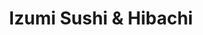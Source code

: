 ---
layout: place
title: "Izumi Sushi & Hibachi"
permalink: /north-dakota/fargo/izumi-sushi-hibachi.html
stateAbbr: ND
stateName: North Dakota
cityName: Fargo
seo:
  name: "Izumi Sushi & Hibachi"
  type: Restaurant
  links: null
description: "Looking for sushi in Fargo, North Dakota? Check out Izumi Sushi & Hibachi for a delightful Japanese dining experience. Enjoy a variety of sushi and other dis..."
place_id: ChIJXSRwpVrLyFIRHZZYB7F8fkA
photos:
  - name: >-
      places/ChIJXSRwpVrLyFIRHZZYB7F8fkA/photos/AeeoHcIt9F7kLDstZzp_4GHQtOlUNb_ty3WaRuasoQmqpF614Ypbdj9i6tr-Ba607i5IiPzs6EgcS9f6qsnHh7AZ-0nVBlp9iAnTQaU1bUt3EtPwMUpR4ErJiwVsI3TqSEKde2Vhxls_BYs5AcQvvO2w-wB0jbjEiX76DWefT0097rT0uBWCOLa-4Q26w_ZOEvB2ZLtFk8KM7xT6EmO84XlKBQIg7pBNHu1DyBAtwrxl5ceuplc0sM_wXwzsGc3Q5vhLg8bUqOX-vtGXjgRQiPIEaUIXds_N7akoDjtHpCmVxMuZnA
    widthPx: 1273
    heightPx: 649
    authorAttributions:
      - displayName: Izumi Sushi & Hibachi
        uri: https://maps.google.com/maps/contrib/111418984434497316321
        photoUri: >-
          https://lh3.googleusercontent.com/a-/ALV-UjVhZwL83kkXMy9yjlUv2BLQxpnoP6cMc3bLXo1j9gQbAc61Ugc=s100-p-k-no-mo
    flagContentUri: >-
      https://www.google.com/local/imagery/report/?cb_client=maps_api_places.places_api&image_key=!1e10!2sAF1QipO-kXgmlGXmOP7NGPbL5rr39P74y4-bZbLy1reC&hl=en-US
    googleMapsUri: >-
      https://www.google.com/maps/place//data=!3m4!1e2!3m2!1sAF1QipO-kXgmlGXmOP7NGPbL5rr39P74y4-bZbLy1reC!2e10!4m2!3m1!1s0x52c8cb5aa570245d:0x407e7cb10758961d
  - name: >-
      places/ChIJXSRwpVrLyFIRHZZYB7F8fkA/photos/AeeoHcLEB_aZg3QyOOHaVJLovmz-HBQs2TF5K74ebbvI_nlDbSKlDAzyrSHNzfv0E30cjW0q_EM5EqSj16XwJLYWzDhNfFy3jsX4fWdjSXot_RInHVLSvIuR5I_nwdS_0nHAE9cHoeKjQw5IutehPA7iC3FT3ofrhq3qGJDtGu9dQ19Q0GhokGgWe3GyBXNOvNDJ6Nq1y-3kFlcQSrx1dNAlQH7BtIAb6PtZEGmvx7FDx0fPV_1Z8jw-8PIjsGKDbEfJwLVL18QFrpDJGOWqUJOsXaar3AZCfASpngIvmTXxAfyKqUIGs5yYS1wUOd7WMxAAPOqkC7yjZWHPqmPkOOQj8uDVvpYWUoQ72qPweB9vSbivaHrMavC8AX1oGfreAGimh9DN3sPwJnWe2rsuJCz7pYDZGDvXAq34G1CD3h7V9sT3IdnH
    widthPx: 4032
    heightPx: 3024
    authorAttributions:
      - displayName: Seth Ilzy
        uri: https://maps.google.com/maps/contrib/108145470689046092230
        photoUri: >-
          https://lh3.googleusercontent.com/a/ACg8ocIihQocy0detsYjxpYa-tWpFEPdMxPejZ3TXGnCjXTDHMu2tg=s100-p-k-no-mo
    flagContentUri: >-
      https://www.google.com/local/imagery/report/?cb_client=maps_api_places.places_api&image_key=!1e10!2sCIHM0ogKEICAgMDIyZ7ijwE&hl=en-US
    googleMapsUri: >-
      https://www.google.com/maps/place//data=!3m4!1e2!3m2!1sCIHM0ogKEICAgMDIyZ7ijwE!2e10!4m2!3m1!1s0x52c8cb5aa570245d:0x407e7cb10758961d
  - name: >-
      places/ChIJXSRwpVrLyFIRHZZYB7F8fkA/photos/AeeoHcImlUSGtFhZjOC2_aVvIE5caxGH8BV66n8SPgRjMdfKU61VerAQLRmkihZPxRYSJGJlrPSNwx-LhUO8SNMMOAhb7eHtUzWDTh-nS-dwfsCOl9tiicTGCUI0euQNjftTipGFyRKIf6UigvtZOQqIsttOnX-yWuGmatZZICCKadHc8-bOOm_it-IkHn2R7BPEGj7s4CdSVM8Woc9XddLJhakFisbB2mlMFU1AkhFb-WNop1r71HbDs2QRV8RKsTeyrLxcTTDBspzfSftf_eYYA2ChZs7Vc-iiXVJi5HUSW7AcEqXEX8j6BJyNt7C7awtIer1euJyw2Ls4qVSmhl4HEQLkNE6unMvSwhLr1CBkfv2e-SPaEU9FVMW477rMB0omM-q6NQ-4e0qsAXztIjv5Vn1ldv_yD_Qa8rxfSYZ-0I0OVlc
    widthPx: 4032
    heightPx: 2268
    authorAttributions:
      - displayName: Steven Bode
        uri: https://maps.google.com/maps/contrib/101185720010156811805
        photoUri: >-
          https://lh3.googleusercontent.com/a-/ALV-UjXMWDazSQ89OzuEgPIpYz7v27X5yngcrcV7FpIkqDC2HA4E9jgQ=s100-p-k-no-mo
    flagContentUri: >-
      https://www.google.com/local/imagery/report/?cb_client=maps_api_places.places_api&image_key=!1e10!2sCIHM0ogKEICAgIC_6-PtwgE&hl=en-US
    googleMapsUri: >-
      https://www.google.com/maps/place//data=!3m4!1e2!3m2!1sCIHM0ogKEICAgIC_6-PtwgE!2e10!4m2!3m1!1s0x52c8cb5aa570245d:0x407e7cb10758961d
  - name: >-
      places/ChIJXSRwpVrLyFIRHZZYB7F8fkA/photos/AeeoHcKYJPe5HsyJfFCI_jT98HDTM2kDJjiMEj9Q30YQnsIy90bOfLar7f6ecZun4hAnA9ldTsJL1J0nWATxqcKEoaJfPbU-yZMKrRCn8Eyc_m1vXpAFT--5quY4_qRzFPC9D_XyUvziTDpaUjeKI2BQGivFUk85pyy-9Hb87Cq8x0yAbi0xeuiiF3qHAvAaAqjp_HVhrMKDqR39-9S_IGsgVrNXlHyV8RTxFJ6lkvwoE5NGL73HM-p3mG6OFBwQmxEHdOza1Maupdj44t5714lsT3NIpATqsFepnyY6NtiFn2bXpUVnp9_DADyPZd80or0Hut93cLQ_tkrZX7fMkJLLPn7CW_VKbjnW8ra1jicj5MSaPcA21_I-zfR-EeaFpxsohhJGHN9C7I9BAosDKdIccbleeJvtSPIyrZBOuDwWLXM
    widthPx: 3024
    heightPx: 4032
    authorAttributions:
      - displayName: Varsha Chipala
        uri: https://maps.google.com/maps/contrib/106973441515635232213
        photoUri: >-
          https://lh3.googleusercontent.com/a-/ALV-UjXmjkt4ZFGhf9xhHYHxFeCpkHDvQhHvbRBvWKllRgSmF7j0vJUxfA=s100-p-k-no-mo
    flagContentUri: >-
      https://www.google.com/local/imagery/report/?cb_client=maps_api_places.places_api&image_key=!1e10!2sCIHM0ogKEICAgIDHhcLSXg&hl=en-US
    googleMapsUri: >-
      https://www.google.com/maps/place//data=!3m4!1e2!3m2!1sCIHM0ogKEICAgIDHhcLSXg!2e10!4m2!3m1!1s0x52c8cb5aa570245d:0x407e7cb10758961d
  - name: >-
      places/ChIJXSRwpVrLyFIRHZZYB7F8fkA/photos/AeeoHcLpjWvNNkIrMbucOvZbJAeIc5M_AUUaGEFrwQJCsN6FeOUr52Xe02qFs-k9w96Ua0THh-Vb5qiLywnjA1w4HVxpcTH0H3MhlqB0MqNeB6ohqbTM0Lky2MDk4De388feo0x_C9JrBgAfs2gedk1WMVqL6KQDWTeS50xsVRoFtq1d5Zd5gU6qpVX2fSgkSMU3LGdIgMiNJmA3F_ydvHcAjMErMi_wYPYCCkK3WUaHinFi2pCK0u-faP4nYwfEAPaMDKKYcE8eImtqFHeTdT_Ohzq-Pm3WSlVS1yGsUw6BBMkL6llCJ10vmcoT8ATCcesyba6M44wdJUVlnlCnMdmnBn3Ji6icMmLX4g_fWEEVCl7JL-bhCsslmT48h8D9ZQvHkH69vNVddgzv7O-nCt_y0imFMLnZGorHrr4sENqjL6eW0L0U
    widthPx: 4032
    heightPx: 3024
    authorAttributions:
      - displayName: Amy M
        uri: https://maps.google.com/maps/contrib/116474453222991012868
        photoUri: >-
          https://lh3.googleusercontent.com/a-/ALV-UjWqqpRuJMJ5ABNwUIm6BGZs0GD8VFN7Kb0ek9NiDwvRqPVVVIL4=s100-p-k-no-mo
    flagContentUri: >-
      https://www.google.com/local/imagery/report/?cb_client=maps_api_places.places_api&image_key=!1e10!2sCIHM0ogKEICAgICDtbj1xgE&hl=en-US
    googleMapsUri: >-
      https://www.google.com/maps/place//data=!3m4!1e2!3m2!1sCIHM0ogKEICAgICDtbj1xgE!2e10!4m2!3m1!1s0x52c8cb5aa570245d:0x407e7cb10758961d
  - name: >-
      places/ChIJXSRwpVrLyFIRHZZYB7F8fkA/photos/AeeoHcIKtE-i0hPmfErLVaBBUPwquZl5eg2DVhCycLF0cZNjv7B1RJN6e95KsX3Hg35m4meRN20HYsQQyVXxCVDILAXUSfdPLEqZ99X6tLZTSla9isEm7OVQl7JSdzzdqUWGTUnNccCbExTk8C_p7280Yv0tN2XaucYwcbqIWOqY1UyZLV--FGVSpW6GkUui5FleVmT8yo6-o_RZD6ASiuncC1_-f0xu-hqZoio8fgaLovW3YjS-wlaNcHpwyggO9P9Gs_gD65DUwvr5xn8dxqU4jHAwDJuiKKkKOhfUy8T7hRFXezWaRKd3FSm8E3VcTHtIRxs5rpwL5Q4gJARgwCL3gDe3Kb3bZR3CwWUaNrc9zyHYodh6tpOV3loJbJDd2-fP13DwVxo5npuuyyyM__IM9PIiD-Cc5zzlFutu2MISBwvA8w
    widthPx: 3175
    heightPx: 2268
    authorAttributions:
      - displayName: Steven Bode
        uri: https://maps.google.com/maps/contrib/101185720010156811805
        photoUri: >-
          https://lh3.googleusercontent.com/a-/ALV-UjXMWDazSQ89OzuEgPIpYz7v27X5yngcrcV7FpIkqDC2HA4E9jgQ=s100-p-k-no-mo
    flagContentUri: >-
      https://www.google.com/local/imagery/report/?cb_client=maps_api_places.places_api&image_key=!1e10!2sCIHM0ogKEICAgICP0rzqNA&hl=en-US
    googleMapsUri: >-
      https://www.google.com/maps/place//data=!3m4!1e2!3m2!1sCIHM0ogKEICAgICP0rzqNA!2e10!4m2!3m1!1s0x52c8cb5aa570245d:0x407e7cb10758961d
  - name: >-
      places/ChIJXSRwpVrLyFIRHZZYB7F8fkA/photos/AeeoHcJTbMyjJXbt2PaRU330JkPiS-G1qPoHWjZWvXIKCFAXEA6x1pOOAJxNy0DYMrwetEaDJv5sGejj_lYK2b0he7E982en89V_XbeSAcsQJBR5LwKRNGhoWR41k_cF9XNHas_3Qg8eQ6C3PpBelzCZ_DhmaZGJDyXo-TDV0Zqhp4IcJC025_kRHIOAyVYKHL7XfQMwF4eTXR9PrkIlg4bcm9SBOBCWUacK3aBvj48eItJ-wrjm7bHlN-9Gd-5_HALuvxrpsS4TKKM2WyYnBEeT79yUrWwEg-7FZK368eUCaJEZs5n2GKyvNfTCJyXsevRppPBm4CvHmHXPdfcmhm39vmUpwuHPzZoK4ewuhVWttfH_ae-VVx0AQJfNZzvLp4NVW0q5C1A4BeogJ2cjc1qOTk0gFsk5i46iniKq7jNsQgsMEqEw
    widthPx: 3024
    heightPx: 4032
    authorAttributions:
      - displayName: Amy M
        uri: https://maps.google.com/maps/contrib/116474453222991012868
        photoUri: >-
          https://lh3.googleusercontent.com/a-/ALV-UjWqqpRuJMJ5ABNwUIm6BGZs0GD8VFN7Kb0ek9NiDwvRqPVVVIL4=s100-p-k-no-mo
    flagContentUri: >-
      https://www.google.com/local/imagery/report/?cb_client=maps_api_places.places_api&image_key=!1e10!2sCIHM0ogKEICAgICDtbidjgE&hl=en-US
    googleMapsUri: >-
      https://www.google.com/maps/place//data=!3m4!1e2!3m2!1sCIHM0ogKEICAgICDtbidjgE!2e10!4m2!3m1!1s0x52c8cb5aa570245d:0x407e7cb10758961d
  - name: >-
      places/ChIJXSRwpVrLyFIRHZZYB7F8fkA/photos/AeeoHcIKPCrlfaKIG6GL26YdaIFtSPfP6S6WJ0fi1d0mlnYlnhHgwV2Eg1JEj9Dz2VIicORywOr7Ju1ywOHFp8GYmky_5QUyHbFOJH6XgpuSg57EuxAGm8q5_GCtwSJ_K57BYX_u4AWQOiO59cCvf1yX2e7RLGDTq20wN7xO81UyxHPBtPaQ0puZHOI120MhL_aI5kROuyv4GqzWThsOEHY9s5zH2P6UbP-_8RsP7llVnM4PwGUtEYyvOkmPoSwoxHRZ24eDYH0fVcAOMjGkk1HVGVtuRVWSy7-HjpOAFc4i_2EM_quBb-1ef7OsY5DCwNVNiEMeqoV-a8yUJk7Dva4UJfOVYjzfFtss5ujKU75v9G9xCFniM40CxNcFv4EPWwm81JeDne3tOx4fAYcs2RLGeQu6tULIM03XqGtRNg
    widthPx: 3060
    heightPx: 4080
    authorAttributions:
      - displayName: Cody Wichterman
        uri: https://maps.google.com/maps/contrib/112622877308555330394
        photoUri: >-
          https://lh3.googleusercontent.com/a-/ALV-UjWShvJLLshrWJiLDdtjkv0HykFB8AXdGo4EimB6kkRTmcfNgvOv=s100-p-k-no-mo
    flagContentUri: >-
      https://www.google.com/local/imagery/report/?cb_client=maps_api_places.places_api&image_key=!1e10!2sCIHM0ogKEICAgICPiu6F-gE&hl=en-US
    googleMapsUri: >-
      https://www.google.com/maps/place//data=!3m4!1e2!3m2!1sCIHM0ogKEICAgICPiu6F-gE!2e10!4m2!3m1!1s0x52c8cb5aa570245d:0x407e7cb10758961d
  - name: >-
      places/ChIJXSRwpVrLyFIRHZZYB7F8fkA/photos/AeeoHcIg4nLAxOdAWO6J7N283M_8Ww0DVtYTeJgx2I3WSkJdntWPLKzn7Lm-raLb-Rb5bXRiaKtW54YIOSNWpKLvCKt-NnPW2pQLUoMP7gB4W1GHKOSwGMxnN3OjTCvJE57_tLbccrE-odtOIGR0p3wO5eAXKJcqzLyufS839JiMxpTsZNwZPbpSOLAc9tN5VGcgpJHTe_DSWu-1kFQnCnojvI4BBCeQeDt4hHj2Bxt9M3itXanME1tDun1DbgbRLFDEmPO33uvnm3cs1EmETieo7xTz5682RRDAvQ-aeYMFNllzbCdJOeFNKMbh74gnUYMi5fyLK5Fa742SX4_MBzHl1BFPDlAFfjI4z17yP6q7I1-Qk90vxrgYBoh8X4xalNS_OtITRDoQTBBKRDGiyew_VhAj9MAytV618HlMJIS_cyo
    widthPx: 4032
    heightPx: 3024
    authorAttributions:
      - displayName: Amy M
        uri: https://maps.google.com/maps/contrib/116474453222991012868
        photoUri: >-
          https://lh3.googleusercontent.com/a-/ALV-UjWqqpRuJMJ5ABNwUIm6BGZs0GD8VFN7Kb0ek9NiDwvRqPVVVIL4=s100-p-k-no-mo
    flagContentUri: >-
      https://www.google.com/local/imagery/report/?cb_client=maps_api_places.places_api&image_key=!1e10!2sCIHM0ogKEICAgIDrvuvUPg&hl=en-US
    googleMapsUri: >-
      https://www.google.com/maps/place//data=!3m4!1e2!3m2!1sCIHM0ogKEICAgIDrvuvUPg!2e10!4m2!3m1!1s0x52c8cb5aa570245d:0x407e7cb10758961d
  - name: >-
      places/ChIJXSRwpVrLyFIRHZZYB7F8fkA/photos/AeeoHcLzkKeUuUZXcC5-miyeCFyt9BSPfiTaFCpD8qS3p6PsKA8jXbLouhr2xKAZQ0hZX_Ot9r0q0Jz7cwAGNTcH7UbS_jvKB0hASLGCRhPmX6LgUbDkCOTojQqy0pOj4TKqrnRAxs7ib2yXYkZGmB4Z1GdYLWc7Pp58ZieYzAwo9fc9b8_sJ3DH9GmB-2WHyczY7uu7yD9q6HuYjsYNNbQsmuD71ZQW3jgzzTx209SxH9zxEmuAqFKLeneddtDGp8Io_vjSAK6HTBcitMHoERLElL7skVSUZQ3UqzPOwfBagrS5c2erErHuk4mnadPnNboQMA4ZalFPUUvMvtTsRN5wswil1gnzO-IDbtnre9_2QA_NmRlBMiwF_eng4ABGABr4EZl8zt_zDkNXwlKSUhST_p-0t7m66pCqrkx78g6KTl2Kvw
    widthPx: 4032
    heightPx: 3024
    authorAttributions:
      - displayName: Ham Burger
        uri: https://maps.google.com/maps/contrib/101187641980741526178
        photoUri: >-
          https://lh3.googleusercontent.com/a-/ALV-UjVjafmun-_iljpkLCtKzHVegwIc7iexAFnOrowZjeH0Ph7IHUplwg=s100-p-k-no-mo
    flagContentUri: >-
      https://www.google.com/local/imagery/report/?cb_client=maps_api_places.places_api&image_key=!1e10!2sCIHM0ogKEICAgIDx1YuQFw&hl=en-US
    googleMapsUri: >-
      https://www.google.com/maps/place//data=!3m4!1e2!3m2!1sCIHM0ogKEICAgIDx1YuQFw!2e10!4m2!3m1!1s0x52c8cb5aa570245d:0x407e7cb10758961d
address: '5050 13th Ave S #5, Fargo, ND 58103, USA'
street: '5050 13th Ave S #5'
city: Fargo
state: ND
zip: '58103'
country: USA
neighborhood: Willow Park
latitude: '46.861572'
longitude: '-96.871173'
accessibility_options:
  wheelchairAccessibleParking: true
  wheelchairAccessibleEntrance: true
  wheelchairAccessibleRestroom: true
  wheelchairAccessibleSeating: true
business_status: OPERATIONAL
name: Izumi Sushi & Hibachi
google_maps_links:
  directionsUri: >-
    https://www.google.com/maps/dir//''/data=!4m7!4m6!1m1!4e2!1m2!1m1!1s0x52c8cb5aa570245d:0x407e7cb10758961d!3e0
  placeUri: https://maps.google.com/?cid=4647288965267232285
  writeAReviewUri: >-
    https://www.google.com/maps/place//data=!4m3!3m2!1s0x52c8cb5aa570245d:0x407e7cb10758961d!12e1
  reviewsUri: >-
    https://www.google.com/maps/place//data=!4m4!3m3!1s0x52c8cb5aa570245d:0x407e7cb10758961d!9m1!1b1
  photosUri: >-
    https://www.google.com/maps/place//data=!4m3!3m2!1s0x52c8cb5aa570245d:0x407e7cb10758961d!10e5
primary_type: Sushi Restaurant
opening_hours:
  regular: null
  current: null
secondary_opening_hours:
  regular:
    weekdayDescriptions: null
    type: null
  current:
    weekdayDescriptions: null
    type: null
phone: null
price_level: null
price_range: null
rating: null
rating_count: 0
website: null
reviews: null
parking_options: null
payment_options: null
allow_dogs: null
curbside_pickup: null
delivery: null
dine_in: null
good_for_children: null
good_for_groups: null
good_for_sports: null
live_music: null
menu_for_children: null
outdoor_seating: null
reservable: null
restroom: null
serves_beer: null
serves_breakfast: null
serves_brunch: null
serves_cocktails: null
serves_coffee: null
serves_dinner: null
serves_dessert: null
serves_lunch: null
serves_vegetarian_food: null
serves_wine: null
takeout: null
summary: null

---